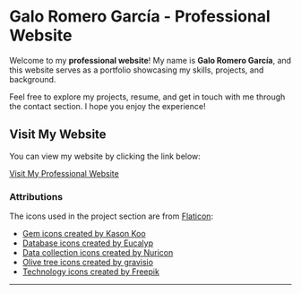 # Galo Romero García - Professional Website

Welcome to my **professional website**! My name is **Galo Romero García**, and this website serves as a portfolio showcasing my skills, projects, and background. 

Feel free to explore my projects, resume, and get in touch with me through the contact section. I hope you enjoy the experience!

## Visit My Website

You can view my website by clicking the link below:

[Visit My Professional Website](https://galoromero.github.io/)

### Attributions

The icons used in the project section are from [Flaticon](https://www.flaticon.com/):
- [Gem icons created by Kason Koo](https://www.flaticon.com/free-icon/amber_8810488?term=amber&page=1&position=5&origin=search&related_id=8810488)
- [Database icons created by Eucalyp](https://www.flaticon.com/free-icon/relational_2758751?term=relational+database&page=1&position=1&origin=search&related_id=2758751)
- [Data collection icons created by Nuricon](https://www.flaticon.com/free-icon/data-collection_18115563?term=data+collection&page=4&position=75&origin=search&related_id=18115563)
- [Olive tree icons created by gravisio](https://www.flaticon.com/free-icon/olive-tree_18242083?term=olive&page=6&position=56&origin=search&related_id=18242083)
- [Technology icons created by Freepik](https://www.flaticon.com/free-icon/technology_4234261?related_id=4234255&origin=search)

---